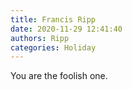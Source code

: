 ```yaml
---
title: Francis Ripp
date: 2020-11-29 12:41:40
authors: Ripp
categories: Holiday
---
```


 You are the foolish one.
